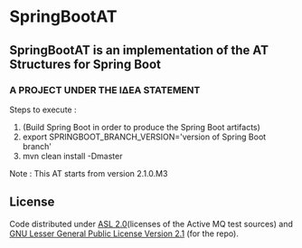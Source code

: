 # SpringBootAT

## SpringBootAT is an implementation of the AT Structures for Spring Boot

### A PROJECT UNDER THE ΙΔΕΑ STATEMENT

Steps to execute :

1. (Build Spring Boot in order to produce the Spring Boot artifacts)
2. export SPRINGBOOT_BRANCH_VERSION='version of Spring Boot branch'
3. mvn clean install -Dmaster

Note : This AT starts from version 2.1.0.M3

## License

Code distributed under [ASL 2.0](LICENSE.TXT)(licenses of the Active MQ test sources) and [GNU Lesser General Public License Version 2.1](http://www.gnu.org/licenses/lgpl-2.1-standalone.html) (for the repo).
